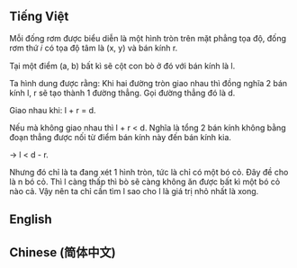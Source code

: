 ## Tiếng Việt

Mỗi đống rơm được biểu diễn là một hình tròn trên mặt phẳng tọa độ, đống rơm thứ 𝑖 có tọa độ tâm là (x, y) và bán kính r.

Tại một điểm (a, b) bất kì sẽ cột con bò ở đó với bán kính là l.

Ta hình dung được rằng: Khi hai đường tròn giao nhau thì đồng nghĩa 2 bán kính l, r sẽ tạo thành 1 đường thẳng. Gọi đường thẳng đó là d.

Giao nhau khi: l + r = d.

Nếu mà không giao nhau thì l + r < d. Nghĩa là tổng 2 bán kính không bằng đoạn thẳng được nối từ điểm bán kính này đến bán kính kia.

-> l < d - r.

Nhưng đó chỉ là ta đang xét 1 hình tròn, tức là chỉ có một bó cỏ. Đây đề cho là n bó cỏ. Thì l càng thấp thì bò sẽ càng không ăn được bất
kì một bó cỏ nào cả. Vậy nên ta chỉ cần tìm l sao cho l là giá trị nhỏ nhất là xong.

## English



## Chinese (简体中文)
